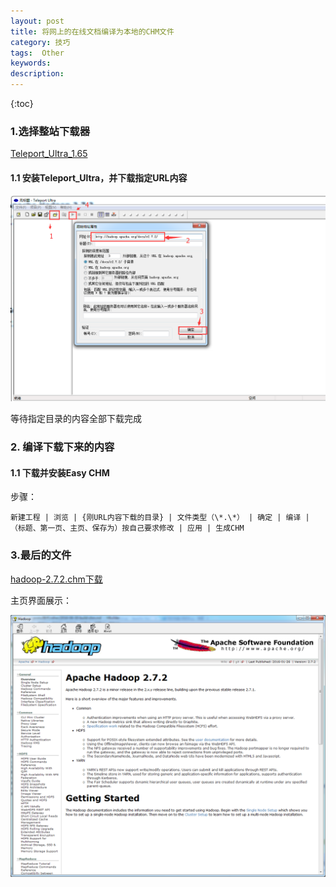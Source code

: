```yaml
---
layout: post
title: 将网上的在线文档编译为本地的CHM文件
category: 技巧	
tags:  Other
keywords: 
description: 
---
```

 
{:toc} 

### 1.选择整站下载器

[Teleport_Ultra_1.65](/public/file/Teleport_Ultra_1.65_full_SC.zip "下载Teleport_Ultra_1.65_full_SC.zip")

#### 1.1 安装Teleport_Ultra，并下载指定URL内容


![Teleport_Ultra操作界面](/public/pic/other/chm-1.png)

等待指定目录的内容全部下载完成

### 2. 编译下载下来的内容

#### 1.1 下载并安装Easy CHM 

步骤：

	新建工程 | 浏览 | {刚URL内容下载的目录} | 文件类型（\*.\*） | 确定 | 编译 | （标题、第一页、主页、保存为）按自己要求修改 | 应用 | 生成CHM
	

### 3.最后的文件


[hadoop-2.7.2.chm下载](/public/file/hadoop-2.7.2.CHM)


主页界面展示：

![hadoop-2.7.2主页](/public/pic/other/chm-2.png)
